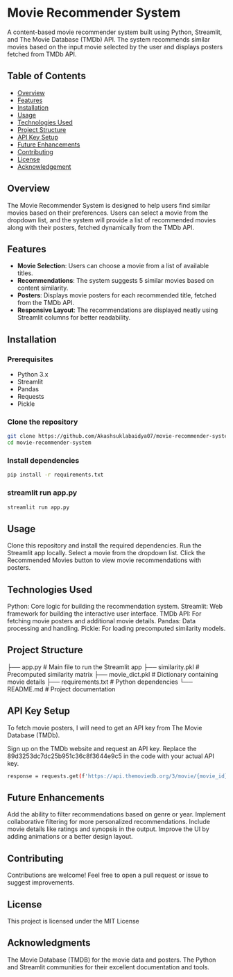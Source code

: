 # Movie Recommender System

A content-based movie recommender system built using Python, Streamlit, and The Movie Database (TMDb) API. The system recommends similar movies based on the input movie selected by the user and displays posters fetched from TMDb API.

## Table of Contents
- [Overview](#overview)
- [Features](#features)
- [Installation](#installation)
- [Usage](#usage)
- [Technologies Used](#technologies-used)
- [Project Structure](#project-structure)
- [API Key Setup](#api-key-setup)
- [Future Enhancements](#future-enhancements)
- [Contributing](#contributing)
- [License](#license)
- [Acknowledgement](#Acknowledgement)

## Overview
The Movie Recommender System is designed to help users find similar movies based on their preferences. Users can select a movie from the dropdown list, and the system will provide a list of recommended movies along with their posters, fetched dynamically from the TMDb API.

## Features
- **Movie Selection**: Users can choose a movie from a list of available titles.
- **Recommendations**: The system suggests 5 similar movies based on content similarity.
- **Posters**: Displays movie posters for each recommended title, fetched from the TMDb API.
- **Responsive Layout**: The recommendations are displayed neatly using Streamlit columns for better readability.

## Installation

### Prerequisites
- Python 3.x
- Streamlit
- Pandas
- Requests
- Pickle

### Clone the repository
```bash
git clone https://github.com/Akashsuklabaidya07/movie-recommender-system.git
cd movie-recommender-system
```

### Install dependencies
```bash
pip install -r requirements.txt
```

### streamlit run app.py
```bash
streamlit run app.py
```

## Usage
Clone this repository and install the required dependencies.
Run the Streamlit app locally.
Select a movie from the dropdown list.
Click the Recommended Movies button to view movie recommendations with posters.

## Technologies Used
Python: Core logic for building the recommendation system.
Streamlit: Web framework for building the interactive user interface.
TMDb API: For fetching movie posters and additional movie details.
Pandas: Data processing and handling.
Pickle: For loading precomputed similarity models.

## Project Structure
├── app.py                  # Main file to run the Streamlit app
├── similarity.pkl           # Precomputed similarity matrix
├── movie_dict.pkl           # Dictionary containing movie details
├── requirements.txt         # Python dependencies
└── README.md                # Project documentation


## API Key Setup
To fetch movie posters, I will need to get an API key from The Movie Database (TMDb).

Sign up on the TMDb website and request an API key.
Replace the 89d3253dc7dc25b951c36c8f3644e9c5 in the code with your actual API key.
```bash
response = requests.get(f'https://api.themoviedb.org/3/movie/{movie_id}?api_key=89d3253dc7dc25b951c36c8f3644e9c5&language=en-US')
```
## Future Enhancements
Add the ability to filter recommendations based on genre or year.
Implement collaborative filtering for more personalized recommendations.
Include movie details like ratings and synopsis in the output.
Improve the UI by adding animations or a better design layout.

## Contributing
Contributions are welcome! Feel free to open a pull request or issue to suggest improvements.

## License
This project is licensed under the MIT License 

## Acknowledgments
The Movie Database (TMDB) for the movie data and posters.
The Python and Streamlit communities for their excellent documentation and tools.





